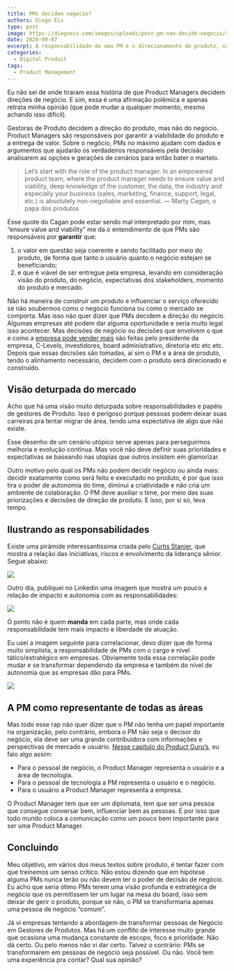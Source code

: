 ```yaml
---
title: PMs decidem negócio?
authors: Diego Eis
type: post
image: https://diegoeis.com/images/uploads/post-pm-nao-decide-negocio/sean-pollock-PhYq704ffdA-unsplash.jpg
date: 2020-09-07
excerpt: A responsabilidade de uma PM é o direcionamento do produto, não do negócio
categories:
  - Digital Product
tags:
  - Product Management
---
```


Eu não sei de onde tiraram essa história de que Product Managers decidem direções de negócio. E sim, essa é uma afirmação polêmica e apenas retrata minha opinião (que pode mudar a qualquer momento, mesmo achando isso difícil).

Gestoras de Produto decidem a direção do produto, mas não do negócio. Product Managers são responsáveis por garantir a viabilidade do produto e a entrega de valor. Sobre o negócio, PMs no máximo ajudam com dados e argumentos que ajudarão os verdadeiros responsáveis pela decisão analisarem as opções e gerações de cenários para então bater o martelo.  

> Let’s start with the role of the product manager. In an empowered product team, where the product manager needs to ensure value and viability, deep knowledge of the customer, the data, the industry and especially your business (sales, marketing, finance, support, legal, etc.) is absolutely non-negotiable and essential. — Marty Cagan, o papa dos produtos  

Esse quote do Cagan pode estar sendo mal interpretado por mim, mas “ensure value and viability” me da o entendimento de que PMs são responsáveis por **garantir** que:

1. o valor em questão seja coerente e sendo facilitado por meio do produto, de forma que tanto o usuário quanto o negócio estejam se beneficiando;
2. e que é viável de ser entregue pela empresa, levando em consideração visão do produto, do negócio, expectativas dos stakeholders, momento do produto e mercado. 

Não há maneira de construir um produto e influenciar o serviço oferecido se não soubermos como o negócio funciona ou como o mercado se comporta. Mas isso não quer dizer que PMs decidem a direção do negócio. Algumas empresas até podem dar alguma oportunidade e seria muito legal isso acontecer. Mas decisões de negócio ou decisões que envolvem o que e como a [empresa pode vender mais](https://www.oberlo.com.br/blog/como-vender-mais) são feitas pelo presidente da empresa, C-Levels, investidores, board administrativo, diretoria etc etc etc. Depois que essas decisões são tomadas, aí sim o PM e a área de produto, tendo o alinhamento necessário, decidem com o produto será direcionado e construído.

## Visão deturpada do mercado

Acho que há uma visão muito deturpada sobre responsabilidades e papéis de gestores de Produto. Isso é perigoso porque pessoas podem deixar suas carreiras pra tentar migrar de área, tendo uma expectativa de algo que não existe.

Esse desenho de um cenário utópico serve apenas para perseguirmos melhoria e evolução contínua. Mas você não deve definir suas prioridades e expectativas se baseando nas utopias que outros insistem em glamorizar.

Outro motivo pelo qual os PMs não podem decidir negócio ou ainda mais: decidir exatamente como será feito e executado no produto, é por que isso tira o poder de autonomia do time, diminui a criatividade e não cria um ambiente de colaboração. O PM deve auxiliar o time, por meio das suas priorizações e decisões de direção de produto. E isso, por si só, leva tempo.


## Ilustrando as responsabilidades
Existe uma pirâmide interessantíssima criada pelo [Curtis Stanier](https://twitter.com/crstanier), que mostra a relação das iniciativas, riscos e envolvimento da liderança sênior. Segue abaixo:

![](https://diegoeis.com/images/uploads/post-pm-nao-decide-negocio/iniciativas-vs-riscos-vs-quantidade.png)

Outro dia, publiquei no Linkedin uma imagem que mostra um pouco a relação de impacto e autonomia com as responsabilidades:

![](https://diegoeis.com/images/uploads/post-pm-nao-decide-negocio/progressao-pm.png)

O ponto não é quem **manda** em cada parte, mas onde cada responsabilidade tem mais impacto e liberdade de atuação. 

Eu usei a imagem seguinte para correlacionar, devo dizer que de forma muito simplista, a responsabilidade de PMs com o cargo e nível tático/estratégico em empresas. Obviamente toda essa correlação pode mudar e se transformar dependendo da empresa e também do nível de autonomia que as empresas dão para PMs.

![](https://diegoeis.com/images/uploads/post-pm-nao-decide-negocio/Group%202%20Copy.png)

## A PM como representante de todas as áreas

Mas todo esse rap não quer dizer que o PM não tenha um papel importante na organização, pelo contrário, embora o PM não seja o decisor do negócio, ela deve ser uma grande contribuidora com informações e perspectivas de mercado e usuário. [Nesse capítulo do Product Guru’s](https://anchor.fm/product-gurus/episodes/39-Diego-Eis---Gesto-Moderna-de-Produtos-Digitais-eg0log), eu falo algo assim:
- Para o pessoal de negócio, o Product Manager representa o usuário e a área de tecnologia.
- Para o pessoal de tecnologia a PM representa o usuário e o negócio.
- Para o usuário a Product Manager representa a empresa.

O Product Manager tem que ser um diplomata, tem que ser uma pessoa que consegue conversar bem, influenciar bem as pessoas. É por isso que todo mundo coloca a comunicação como um pouco bem importante para ser uma Product Manager.

## Concluindo

Meu objetivo, em vários dos meus textos sobre produto, é tentar fazer com que treinemos um senso crítico. Não estou dizendo que em hipótese alguma PMs nunca terão ou não devem ter o poder de decisão de negócio. Eu acho que seria ótimo PMs terem uma visão profunda e estratégica de negócio que os permitissem ter um lugar na mesa do board, isso sem deixar de gerir o produto, porque se não, o PM se transformaria apenas uma pessoa de negócio “comum”.

Já vi empresas tentando a abordagem de transformar pessoas de Negócio em Gestores de Produtos. Mas há um conflito de interesse muito grande que ocasiona uma mudança constante de escopo, foco e prioridade. Não dá certo. Ou pelo menos não vi dar certo. Talvez o contrário: PMs se transformarem em pessoas de negócio seja possível. Ou não.
Você tem uma experiência pra contar? Qual sua opinião?

